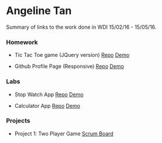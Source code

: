 # Angeline Tan

Summary of links to the work done in WDI 15/02/16 - 15/05/16.

### Homework 
* Tic Tac Toe game (JQuery version) [Repo](https://github.com/Lnfra/tic-tac-toe) [Demo](https://lnfra.github.io/tic-tac-toe)

* Github Profile Page (Responsive) [Repo](https://github.com/Lnfra/lnfra.github.io) [Demo](https://lnfra.github.io)

### Labs 
* Stop Watch App [Repo](https://github.com/Lnfra/stopwatch) [Demo](https://lnfra.github.io/stopwatch)

* Calculator App [Repo](https://github.com/Lnfra/calculator) [Demo](https://lnfra.github.io/calculator)

### Projects 
* Project 1: Two Player Game [Scrum Board](https://trello.com/b/ZD2KUx8c)
